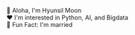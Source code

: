 🤟 Aloha, I'm Hyunsil Moon  
❤️ I'm interested in Python, AI, and Bigdata  
🫢 Fun Fact: I'm married  